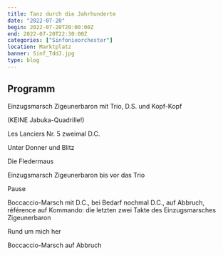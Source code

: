 ```yaml
---
title: Tanz durch die Jahrhunderte
date: "2022-07-20"
begin: 2022-07-20T20:00:00Z
end: 2022-07-20T22:30:00Z
categories: ["Sinfonieorchester"]
location: Marktplatz
banner: Sinf_TddJ.jpg
type: blog
---
```

## Programm

Einzugsmarsch Zigeunerbaron mit Trio, D.S. und Kopf-Kopf

(KEINE Jabuka-Quadrille!)

Les Lanciers Nr.  5 zweimal D.C.

Unter Donner und Blitz

Die Fledermaus

Einzugsmarsch Zigeunerbaron bis vor das Trio

Pause

Boccaccio-Marsch mit D.C., bei Bedarf nochmal D.C., auf Abbruch, référence auf Kommando: die letzten zwei Takte des Einzugsmarsches Zigeunerbaron

Rund um mich her

Boccaccio-Marsch auf Abbruch